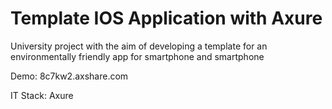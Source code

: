 # Template IOS Application with Axure

University project with the aim of developing a template for an environmentally friendly app for smartphone and smartphone

Demo: 8c7kw2.axshare.com

IT Stack: Axure

